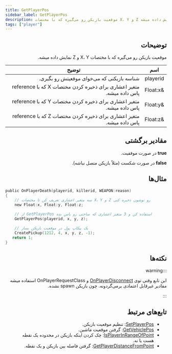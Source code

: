 ```yaml
---
title: GetPlayerPos
sidebar_label: GetPlayerPos
description: موقعیت بازیکن رو می‌گیره که با مختصات X، Y و Z نمایش داده میشه.
tags: ["player"]
---
```


<div dir="rtl" style={{ textAlign: "right" }}>

## توضیحات

موقعیت بازیکن رو می‌گیره که با مختصات X، Y و Z نمایش داده میشه.

| اسم     | توضیح                                                                  |
| -------- | ---------------------------------------------------------------------------- |
| playerid | شناسه بازیکنی که می‌خوای موقعیتش رو بگیری.                                 |
| &Float:x | متغیر اعشاری برای ذخیره کردن مختصات X که با reference پاس داده میشه. |
| &Float:y | متغیر اعشاری برای ذخیره کردن مختصات Y که با reference پاس داده میشه. |
| &Float:z | متغیر اعشاری برای ذخیره کردن مختصات Z که با reference پاس داده میشه. |

## مقادیر برگشتی

**true** در صورت موفقیت.

**false** در صورت شکست (مثلاً بازیکن متصل نباشه).

## مثال‌ها

</div>

```c
public OnPlayerDeath(playerid, killerid, WEAPON:reason)
{
    // سه متغیر اعشاری تعریف کن تا مختصات X، Y و Z رو توشون ذخیره کنی
    new Float:x, Float:y, Float:z;

    // از GetPlayerPos استفاده کن و 3 متغیر اعشاری که ساختی رو پاس بده
    GetPlayerPos(playerid, x, y, z);

    // یک پیکاپ پول در موقعیت بازیکن بساز
    CreatePickup(1212, 4, x, y, z, -1);
   return 1;
}
```

<div dir="rtl" style={{ textAlign: "right" }}>

## نکته‌ها

:::warning

این تابع وقتی توی [OnPlayerDisconnect](../callbacks/OnPlayerDisconnect) و OnPlayerRequestClass استفاده میشه مقادیر غیرقابل اعتمادی برمی‌گردونه. چون بازیکن spawn نشده.

:::

## تابع‌های مرتبط

- [SetPlayerPos](SetPlayerPos): تنظیم موقعیت بازیکن.
- [GetVehiclePos](GetVehiclePos): گرفتن موقعیت ماشین.
- [IsPlayerInRangeOfPoint](IsPlayerInRangeOfPoint): چک کردن اینکه بازیکن در محدوده یک نقطه هست یا نه.
- [GetPlayerDistanceFromPoint](GetPlayerDistanceFromPoint): گرفتن فاصله بین بازیکن و یک نقطه.

</div>